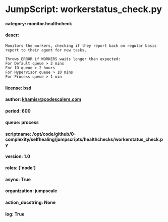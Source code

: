 
# JumpScript: workerstatus_check.py
        
#### category: monitor.healthcheck
#### descr: 
```
Monitors the workers, checking if they report back on regular basis report to their agent for new tasks.

Throws ERROR if WORKERS waits longer than expected:
For Default queue > 2 mins
For IO queue > 2 hours
For Hypervisor queue > 10 mins
For Process queue > 1 min

```
#### license: bsd
#### author: khamisr@codescalers.com
#### period: 600
#### queue: process
#### scriptname: /opt/code/github/0-complexity/selfhealing/jumpscripts/healthchecks/workerstatus_check.py
#### version: 1.0
#### roles: ['node']
#### async: True
#### organization: jumpscale
#### action_docstring: None
#### log: True